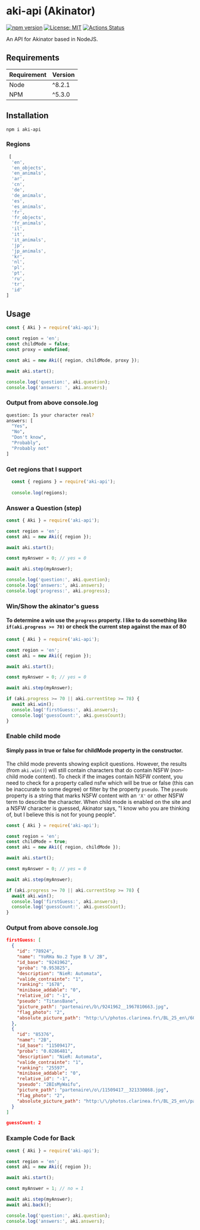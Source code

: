 # aki-api (Akinator)
[![npm version](https://badge.fury.io/js/aki-api.svg)](https://www.npmjs.com/package/aki-api)
[![License: MIT](https://img.shields.io/badge/License-MIT-blue.svg)](https://opensource.org/licenses/MIT)
[![Actions Status](https://github.com/jgoralcz/aki-api/workflows/unittest/badge.svg)](https://github.com/jgoralcz/aki-api/actions)

An API for Akinator based in NodeJS.

## Requirements
| Requirement | Version |
| ---|---|
| Node | ^8.2.1 |
| NPM | ^5.3.0 |


## Installation

``npm i aki-api``

### Regions
```js
 [
  'en',
  'en_objects',
  'en_animals',
  'ar',
  'cn',
  'de',
  'de_animals',
  'es',
  'es_animals',
  'fr',
  'fr_objects',
  'fr_animals',
  'il',
  'it',
  'it_animals',
  'jp',
  'jp_animals',
  'kr',
  'nl',
  'pl',
  'pt',
  'ru',
  'tr',
  'id'
]
```


## Usage

```js
const { Aki } = require('aki-api');

const region = 'en';
const childMode = false;
const proxy = undefined;

const aki = new Aki({ region, childMode, proxy });

await aki.start();

console.log('question:', aki.question);
console.log('answers: ', aki.answers);
```

### Output from above console.log

```bash
question: Is your character real?
answers: [  
  "Yes",
  "No",
  "Don't know",
  "Probably",
  "Probably not"
]
```

### Get regions that I support
```js
  const { regions } = require('aki-api');
  
  console.log(regions);
```


### Answer a Question (step)
```js
const { Aki } = require('aki-api');

const region = 'en';
const aki = new Aki({ region });

await aki.start();

const myAnswer = 0; // yes = 0

await aki.step(myAnswer);

console.log('question:', aki.question);
console.log('answers:', aki.answers);
console.log('progress:', aki.progress);
```

### Win/Show the akinator's guess
#### To determine a win use the `progress` property. I like to do something like `if(aki.progress >= 70)` or check the current step against the max of 80

```js
const { Aki } = require('aki-api');

const region = 'en';
const aki = new Aki({ region });

await aki.start();

const myAnswer = 0; // yes = 0

await aki.step(myAnswer);

if (aki.progress >= 70 || aki.currentStep >= 78) {
  await aki.win();
  console.log('firstGuess:', aki.answers);
  console.log('guessCount:', aki.guessCount);
}
```

### Enable child mode
#### Simply pass in true or false for childMode property in the constructor.
The child mode prevents showing explicit questions. However, the results (from `aki.win()`) will still contain characters that do contain NSFW (non-child mode content). To check if the images contain NSFW content, you need to check for a property called nsfw which will be true or false (this can be inaccurate to some degree) or filter by the property `pseudo`. The `pseudo` property is a string that marks NSFW content with an `'X'` or other NSFW term to describe the character. When child mode is enabled on the site and a NSFW character is guessed, Akinator says, "I know who you are thinking of, but I believe this is not for young people".

```js
const { Aki } = require('aki-api');

const region = 'en';
const childMode = true;
const aki = new Aki({ region, childMode });

await aki.start();

const myAnswer = 0; // yes = 0

await aki.step(myAnswer);

if (aki.progress >= 70 || aki.currentStep >= 78) {
  await aki.win();
  console.log('firstGuess:', aki.answers);
  console.log('guessCount:', aki.guessCount);
}
```

### Output from above console.log

```json
firstGuess: [
  {
    "id": "78924",
    "name": "YoRHa No.2 Type B \/ 2B",
    "id_base": "9241962",
    "proba": "0.953825",
    "description": "NieR: Automata",
    "valide_contrainte": "1",
    "ranking": "1678",
    "minibase_addable": "0",
    "relative_id": "-1",
    "pseudo": "TitansBane",
    "picture_path": "partenaire\/b\/9241962__1967810663.jpg",
    "flag_photo": "2",
    "absolute_picture_path": "http:\/\/photos.clarinea.fr\/BL_25_en\/600\/partenaire\/b\/9241962__1967810663.jpg"
  },
  {
    "id": "85376",
    "name": "2B",
    "id_base": "11509417",
    "proba": "0.0286481",
    "description": "NieR: Automata",
    "valide_contrainte": "1",
    "ranking": "25597",
    "minibase_addable": "0",
    "relative_id": "-1",
    "pseudo": "2BIsMyWaifu",
    "picture_path": "partenaire\/o\/11509417__321330868.jpg",
    "flag_photo": "2",
    "absolute_picture_path": "http:\/\/photos.clarinea.fr\/BL_25_en\/partenaire\/o\/11509417__321330868.jpg"
  }
]

guessCount: 2
```

### Example Code for Back
```js
const { Aki } = require('aki-api');

const region = 'en';
const aki = new Aki({ region });

await aki.start();

const myAnswer = 1; // no = 1

await aki.step(myAnswer);
await aki.back();

console.log('question:', aki.question);
console.log('answers:', aki.answers);
```

